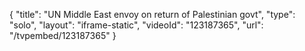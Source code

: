 {
    "title": "UN Middle East envoy on return of Palestinian govt",
    "type": "solo",
    "layout": "iframe-static",
    "videoId": "123187365",
    "url": "\/tvpembed\/123187365"
}